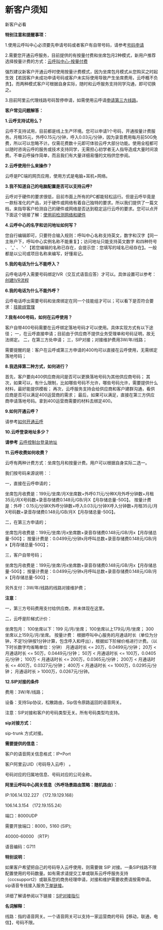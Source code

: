新客户须知 
==========================

新客户必看

**特别注意和提醒事项：** 

1.使用云呼叫中心必须要先申请号码或者客户有自带号码，请参考[号码申请](https://help.aliyun.com/document_detail/141524.html?spm=a2c4g.11186623.6.557.46046712Wwzc46)



2.需要您开通云呼服务，目前提供的有按量付费和坐席包月2种模式，新用户推荐选择按量计费的方式：[云呼叫中心-按量付费](https://common-buy.aliyun.com/?spm=a2c4g.11186623.2.11.2b3a15fbss84X8&commodityCode=cccpost#/buy)

强烈建议新客户开通云呼时使用按量计费模式，因为坐席包月模式从您购买之时起生效【若因客户未成功申请号码或客户未实际使用导致产生坐席费用，云呼概不负责】。而两种模式客户可根据自身实际，随时和云呼服务支持同学沟通，即可切换之。



3.目前阿里云代理线路号码暂停申请，如需使用云呼请[申请第三方线路](https://ccc.console.aliyun.com/applyThirdNumber)。



**客户常见问题解答：** 

**1.云呼支持试用么？** 

云呼不支持试用，目前都是线上生产环境。您可以申请1个号码，开通按量计费服务。月租35元，外呼0.15元/分钟，呼入0.03元/分钟，因为录音费用每月前50G免费，所以可以忽略不计。仅需花费数十元即可体验云呼大部分功能。使用全程都可以随时咨询云呼的服务或技术支持同学，无需担心初学者无人指导造成大量时间浪费。不单云呼操作简单，而且我们有大量详细易懂的文档供您参阅。



**2.云呼使用什么来操作？** 

云呼是PC端的网页应用，使用方式是电脑+耳机+网络。



**3.我不知道自己的电脑配置是否可以支持云呼?** 

云呼对于硬件的要求很低，目前市面上所有的PC都能轻松运行。但是云呼毕竟是一款标准化的产品，对于硬件或网络有着自己独特的要求。所以我们提供了一篇文档，来指导客户检测自己的硬件或网络是否达到稳定运行云呼的要求。您可以点开下面这个链接了解：[使用前检测网络和硬件](https://help.aliyun.com/document_detail/141525.html?spm=a2c4g.11186623.6.559.532d15fbapdFz0)



**4.云呼中心的名字和访问地址如何写？** 

您自行编辑即可，只要符合输入规则：呼叫中心名称支持英文，数字和汉字【同一主账户下，呼叫中心实例名称不能重复】；访问地址只能支持英文数字 和四种符号 、 '_' 、 '-' 【若您编辑的名称已存在，会提示您：您填写的域名已经存在】。一般都是以公司或项目名称来编写，好懂易记。



**5.我的电话为什么不能呼入？** 

云呼电话呼入需要号码绑定IVR（交互式语音应答）才可以。具体设置可以参考：[创建IVR流程](https://help.aliyun.com/document_detail/60189.html?spm=a2c4g.11186623.6.572.6adc4639d4UHo5)



**6.我的电话为什么不能外呼？** 

云呼电话呼出需要号码和坐席绑定在同一个技能组才可以；可以看下是否符合要求：[技能组管理](https://help.aliyun.com/document_detail/60163.html?spm=a2c4g.11186623.6.567.569247e1jPg1A)



**7.我有400号码，如何在云呼使用？** 

客户自带400号码需要在云呼绑定落地号码才可以使用。具体实现方式有以下途径；
一，在云呼直接申请；目前由于供应商不提供业务受理单和号码证明，故无法绑定。
二，在第三方处申请；
三，SIP对接；对接维护费用3W/年/线路；

需要提醒的是：客户在云呼或第三方申请的400均可以直接在云呼使用，无需绑定落地号码；



**8.我选择第二种方式，如何进行？** 

首先，客户要向400供应商询问是否可以更换落地号码为其他供应商号码；
其次，如果可以，有什么限制，比如哪些号码不允许，哪些号码允许，需要提供什么材料，最好能提供模板；
再次，云呼服务支持会给供应商和客户建群沟通，看供应商是否可以满足400运营商的需求；
最后，如果可以满足，直接在第三方供应商申请落地号码。拿到400运营商需要的材料去绑定400。



**9.如何开通云呼？** 

请参考[如何开通云呼](https://help.aliyun.com/document_detail/141518.html?spm=a2c4g.11186623.6.549.900615fbLtLW82)



**10.云呼登录地址多少？** 

**请参考** [云呼控制台登录地址](https://account.aliyun.com/login/login.htm?oauth_callback=https%3A%2F%2Fccc.console.aliyun.com%2FapplyThirdNumber)



**11.云呼收费如何收费？** 

云呼有两种计费方式：坐席包月和按量计费。用户可以根据自身实际二选一。

我们按号码来源说明：：

一，直接在云呼申请的；

坐席包月收费是：199元/坐席/月X坐席数+外呼0.11元/分种X月外呼分钟数+月租35元/月X号码数+录音存储费0.148元/GB/月X【月存储总量-50G】。
按量计费是：外呼：0.15元/分钟X外呼分钟数+呼入0.03元/分钟X呼入分钟数+月租35元/月X号码数+录音存储费0.148元/GB/月X【月存储总量-50G】。



二，在第三方申请的；

坐席包月收费是：199元/坐席/月x坐席数+录音存储费0.148元/GB/月x【月存储总量-50G】；
按量计费是：0.0499元/分钟x月呼叫总数+录音存储费0.148元/GB/月x【月存储总量-50G】；



三，客户自带号码；

坐席包月收费是：199元/坐席/月x坐席数+录音存储费0.148元/GB/月x【月存储总量-50G】；
按量计费是：0.0499元/分钟x月呼叫总数+录音存储费0.148元/GB/月x【月存储总量-50G】；

另外支付：3W/年/线路的线路对接维护费；



**注意：** 

一，第三方号码费用支付给供应商，并未体现在这里。

二，云呼是阶梯式计价：

坐席包月：
100坐席以下：199 元/月/坐席；
100坐席以上179元/月/坐席；
300坐席以上159元/月/坐席。
按量计费：
根据呼叫中心服务的月通话时长（单位为分钟，不足1分钟按1分钟计算，包含呼入和呼出），根据如下阶梯价格进行计费。（以下时长数字均省略单位：分钟）
月通话时长 \<= 20万，0.0499元/分钟；
20万 \< 月通话时长 \<= 50万，0.0449元/分钟；
50万 \< 月通话时长 \<= 100万，0.0405元/分钟；
100万 \< 月通话时长 \<= 200万，0.0365元/分钟；
200万 \< 月通话时长 \<= 400万，0.0327元/分钟；
400万 \< 月通话时长 \<= 1000万，0.0295元/分钟；
月通话时长 \> 1000万，0.0267元/分钟。



**12.SIP对接的条件** 

费用：3W/年/线路；

设备：支持Sip协议，松散路由，Sip信令原路返回的语音网关。

注意：SIP对接和客户的号码类型无关。所有号码类型均支持。



**sip对接方式：** 

sip-trunk 方式对接。



**需要提供的信息：** 

客户的语音网关信息格式：IP+Port

客户阿里云UID（号码导入云呼） 。

号码对应的归属地信息、号码对应的公司全称。



**阿里云呼叫中心网关信息（外呼场景路由策略：随机路由）：** 

IP:106.14.132.227 （172.19.129.168）

106.14.3.154 （172.19.155.24）

端口：8000UDP

需要开放端口：8000，5160 (SIP);

40000-60000 （RTP）

语音编码：G711



**特别说明：** 

如果客户希望把自己的号码导入云呼使用，则需要做 SIP 对接。一条SIP线路不限配置使用的号码数量。如有需求请提交工单或联系云呼呼服务支持（cccsupport2）或联系您的商务经理申请，对接和维护需要收费请按需申请。sip语音专线接入服务[下单链接](https://common-buy.aliyun.com/?commodityCode=ccc_sipvpn_pre#/buy)。

详细了解请参阅以下链接：[SIP对接指引](https://help.aliyun.com/knowledge_detail/100329.html?spm=a2c4g.11186631.2.4.16263a575G3sNm)



**名词解释：** 

线路：指的语音网关。一个语音网关可以支持一家运营商的号码【移动，联通，电信】，号码不限。
